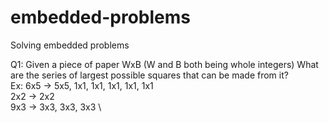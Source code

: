 # embedded-problems
Solving embedded problems

Q1: Given a piece of paper WxB (W and B both being whole integers) What are the series of largest possible squares that can be made from it? \
Ex: 6x5 -> 5x5, 1x1, 1x1, 1x1, 1x1, 1x1 \
2x2 -> 2x2 \
9x3 -> 3x3, 3x3, 3x3 \
